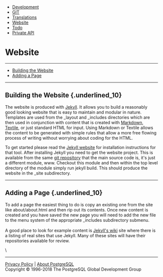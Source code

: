 -   [Development](development.html)
-   [GIT](git.html)
-   [Translations](translations.html)
-   [Website](website.html)
-   [Todo](todo.html)
-   [Private API](privateapi/index.html)

Website
=======

* * * * *

-   [Building the Website](#website)
-   [Adding a Page](#addingpages)

* * * * *

Building the Website {.underlined_10}
--------------------

The website is produced with [Jekyll](http://jekyllrb.com). It allows
you to build a reasonably good looking website that is easy to maintain
and modular in nature. Templates are used from the \_layout and
\_includes directories which are then used in conjunction with content
that is created with
[Markdown](http://daringfireball.net/projects/markdown/),
[Textile](http://textile.sitemonks.com/), or just standard HTML for
input. Using Markdown or Textile allows the content to be generated with
simple rules that allow a more free flowing process of writing without
worrying about coding for the HTML.

To get started please read the [Jekyll website](http://jekyllrb.com) for
installation instructions for that tool. After installing Jekyll you
need to get the website project. This is available from the same [git
repository](../development/git.html) that the main source code is, it's
just a different module, www. Checkout this module and then within the
top level directory of the module simply run jekyll build. This should
produce the website in the \_site subdirectory.

* * * * *

Adding a Page {.underlined_10}
-------------

To add a page the easiest thing to do is copy an existing one from the
site like about/about.html and then rip out its contents. Once new
content is created and you have saved the new page you will need to add
the new file to the menu system of the appropriate \_includes
subdirectory submenu.\
\
 A good place to look for example content is [Jekyll's
wiki](https://github.com/mojombo/jekyll/wiki/sites) site where there is
a listing of real sites that use Jekyll. Many of these sites will have
their repositories available for review.

\

* * * * *

[Privacy Policy](https://www.postgresql.org/about/privacypolicy) |
[About PostgreSQL](https://www.postgresql.org/about/)\
 Copyright © 1996-2018 The PostgreSQL Global Development Group
